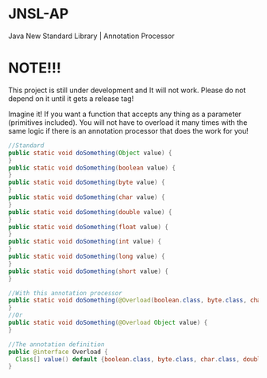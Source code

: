 # JNSL-AP
Java New Standard Library | Annotation Processor


# **NOTE!!!**
This project is still under development and It will not work.
Please do not depend on it until it gets a release tag! 

Imagine it!
If you want a function that accepts any thing as a parameter (primitives included).
You will not have to overload it many times with the same logic if there is an
annotation processor that does the work for you!


```java
//Standard
public static void doSomething(Object value) {
}
public static void doSomething(boolean value) {
}
public static void doSomething(byte value) {
}
public static void doSomething(char value) {
}
public static void doSomething(double value) {
}
public static void doSomething(float value) {
}
public static void doSomething(int value) {
}
public static void doSomething(long value) {
}
public static void doSomething(short value) {
}
```

```java
//With this annotation processor
public static void doSomething(@Overload(boolean.class, byte.class, char.class, double.class, float.class, int.class, long.class, short.class) Object value) {
}
//Or
public static void doSomething(@Overload Object value) {
}
```

```java
//The annotation definition
public @interface Overload {
  Class[] value() default {boolean.class, byte.class, char.class, double.class, float.class, int.class, long.class, short.class};
}
```
